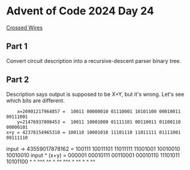 # Advent of Code 2024 Day 24
[Crossed Wires](https://adventofcode.com/2024/day/24)

## Part 1

Convert circuit description into a recursive-descent parser binary tree.

## Part 2

Description says output is supposed to be X+Y, but it's wrong. Let's see
which bits are different.

        x=20901217964857 =  10011 00000010 01110001 10101100 00010011 00111001
        y=21476937000453 =  10011 10001000 01111101 00110011 01100110 00000101
    x+y = 42378154965310 = 100110 10001010 11101110 11011111 01111001 00111110
 input -> 43559017878162 = 100111 10011101 11011111 11001001 10010010 10010010
           input ^ (x+y) = 000001 00010111 00110001 00010110 11101011 10101100
                                ^    ^ ^^^   ^^   ^      ^^  ^^^ ^ ^^ ^ ^ ^^
